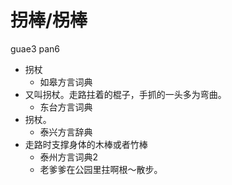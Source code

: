 # 拐棒/柺棒
guae3 pan6
+ 拐杖
  * 如皋方言词典
+ 又叫拐杖。走路拄着的棍子，手抓的一头多为弯曲。
  * 东台方言词典
+ 拐杖。
  * 泰兴方言辞典
+ 走路时支撑身体的木棒或者竹棒
  * 泰州方言词典2
  - 老爹爹在公园里拄啊根～散步。
